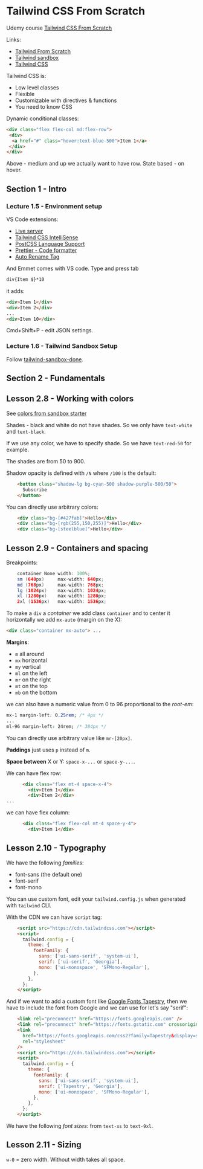 # Tailwind CSS From Scratch

Udemy course [Tailwind CSS From Scratch](https://www.udemy.com/course/tailwind-from-scratch)

Links:

- [Tailwind From Scratch](https://tailwindfromscratch.com/)
- [Tailwind sandbox](https://github.com/bradtraversy/tailwind-sandbox)
- [Tailwind CSS](https://tailwindcss.com/)

Tailwind CSS is:

- Low level classes
- Flexible
- Customizable with directives & functions
- You need to know CSS

Dynamic conditional classes:

```html
<div class="flex flex-col md:flex-row">
 <div>
  <a href="#" class="hover:text-blue-500">Item 1</a>
 </div>
</div>
```

Above - medium and up we actually want to have row. State based - on hover.

## Section 1 - Intro

### Lecture 1.5 - Environment setup

VS Code extensions:

- [Live server](https://marketplace.visualstudio.com/items?itemName=ritwickdey.LiveServer)
- [Tailwind CSS IntelliSense](https://marketplace.visualstudio.com/items?itemName=bradlc.vscode-tailwindcss)
- [PostCSS Language Support](https://marketplace.visualstudio.com/items?itemName=csstools.postcss)
- [Prettier - Code formatter](https://marketplace.visualstudio.com/items?itemName=esbenp.prettier-vscode)
- [Auto Rename Tag](https://marketplace.visualstudio.com/items?itemName=formulahendry.auto-rename-tag)

And Emmet comes with VS code. Type and press tab

```html
div{Item $}*10
```

it adds:

```html
<div>Item 1</div>
<div>Item 2</div>
...
<div>Item 10</div>
```

Cmd+Shift+P - edit JSON settings.

### Lecture 1.6 - Tailwind Sandbox Setup

Follow [tailwind-sandbox-done](https://github.com/bradtraversy/tailwind-sandbox/tree/main/tailwind-sandbox-done).

## Section 2 - Fundamentals

## Lesson 2.8 - Working with colors

See [colors from sandbox starter](tailwind-sandbox-starter\02-colors\index.html)

Shades - black and white do not have shades. So we only have `text-white` and `text-black`.

If we use any color, we have to specify shade. So we have `text-red-50` for example.

The shades are from 50 to 900.

Shadow opacity is defined with `/N` where `/100` is the default:

```html
    <button class="shadow-lg bg-cyan-500 shadow-purple-500/50">
      Subscribe
    </button>
```

You can directly use arbitrary colors:

```html
    <div class="bg-[#427fab]">Hello</div>
    <div class="bg-[rgb(255,150,255)]">Hello</div>
    <div class="bg-[steelblue]">Hello</div>
```

## Lesson 2.9 - Containers and spacing

Breakpoints:

```java
    container None width: 100%;
    sm (640px)     max-width: 640px;
    md (768px)     max-width: 768px;
    lg (1024px)    max-width: 1024px;
    xl (1280px)    max-width: 1280px;
    2xl (1536px)   max-width: 1536px;
```

To make a `div` a _container_ we add class `container` and to center it horizontally we add `mx-auto` (margin on the X):

```html
<div class="container mx-auto"> ...
```

**Margins**:

- `m` all around
- `mx` horizontal
- `my` vertical
- `ml` on the left
- `mr` on the right
- `mt` on the top
- `mb` on the bottom

we can also have a numeric value from 0 to 96 proportional to the _root-em_:

```css
mx-1 margin-left: 0.25rem; /* 4px */
...
ml-96 margin-left: 24rem; /* 384px */
```

You can directly use arbitrary value like `mr-[20px]`.

**Paddings** just uses `p` instead of `m`.

**Space between** X or Y: `space-x-...` or `space-y-...`.

We can have flex row:

```html
      <div class="flex mt-4 space-x-4">
        <div>Item 1</div>
        <div>Item 2</div>
...
```

we can have flex column:

```html
      <div class="flex flex-col mt-4 space-y-4">
        <div>Item 1</div>
```

## Lesson 2.10 - Typography

We have the following _families_:

- font-sans (the default one)
- font-serif
- font-mono

You can use custom font, edit your `tailwind.config.js` when generated with `tailwind` CLI.

With the CDN we can have `script` tag:

```html
    <script src="https://cdn.tailwindcss.com"></script>
    <script>
      tailwind.config = {
        theme: {
          fontFamily: {
            sans: ['ui-sans-serif', 'system-ui'],
            serif: ['ui-serif', 'Georgia'],
            mono: ['ui-monospace', 'SFMono-Regular'],
          },
        },
      };
    </script>
```

And if we want to add a custom font like [Google Fonts Tapestry](https://fonts.google.com/specimen/Tapestry?sort=date&query=tapestry), then we have to include the font from Google and we can use for let's say "serif":

```html
    <link rel="preconnect" href="https://fonts.googleapis.com" />
    <link rel="preconnect" href="https://fonts.gstatic.com" crossorigin />
    <link
      href="https://fonts.googleapis.com/css2?family=Tapestry&display=swap"
      rel="stylesheet"
    />
    <script src="https://cdn.tailwindcss.com"></script>
    <script>
      tailwind.config = {
        theme: {
          fontFamily: {
            sans: ['ui-sans-serif', 'system-ui'],
            serif: ['Tapestry', 'Georgia'],
            mono: ['ui-monospace', 'SFMono-Regular'],
          },
        },
      };
    </script>
```

We have the following _font sizes_: from `text-xs` to `text-9xl`.

## Lesson 2.11 - Sizing

`w-0` = zero width. Without width takes all space.

